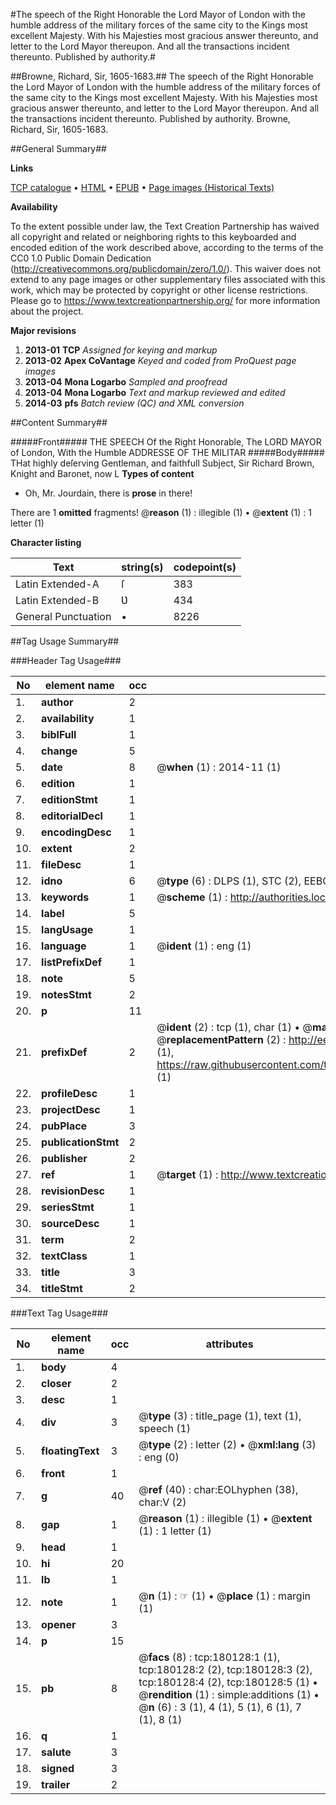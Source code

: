 #The speech of the Right Honorable the Lord Mayor of London with the humble address of the military forces of the same city to the Kings most excellent Majesty. With his Majesties most gracious answer thereunto, and letter to the Lord Mayor thereupon. And all the transactions incident thereunto. Published by authority.#

##Browne, Richard, Sir, 1605-1683.##
The speech of the Right Honorable the Lord Mayor of London with the humble address of the military forces of the same city to the Kings most excellent Majesty. With his Majesties most gracious answer thereunto, and letter to the Lord Mayor thereupon. And all the transactions incident thereunto. Published by authority.
Browne, Richard, Sir, 1605-1683.

##General Summary##

**Links**

[TCP catalogue](http://www.ota.ox.ac.uk/tcp/)  • 
[HTML](http://tei.it.ox.ac.uk/tcp/Texts-HTML/free/B01/B01812.html)  • 
[EPUB](http://tei.it.ox.ac.uk/tcp/Texts-EPUB/free/B01/B01812.epub) • 
[Page images (Historical Texts)](https://historicaltexts.jisc.ac.uk/eebo-53981466e)

**Availability**

To the extent possible under law, the Text Creation Partnership has waived all copyright and related or neighboring rights to this keyboarded and encoded edition of the work described above, according to the terms of the CC0 1.0 Public Domain Dedication (http://creativecommons.org/publicdomain/zero/1.0/). This waiver does not extend to any page images or other supplementary files associated with this work, which may be protected by copyright or other license restrictions. Please go to https://www.textcreationpartnership.org/ for more information about the project.

**Major revisions**

1. __2013-01__ __TCP__ *Assigned for keying and markup*
1. __2013-02__ __Apex CoVantage__ *Keyed and coded from ProQuest page images*
1. __2013-04__ __Mona Logarbo__ *Sampled and proofread*
1. __2013-04__ __Mona Logarbo__ *Text and markup reviewed and edited*
1. __2014-03__ __pfs__ *Batch review (QC) and XML conversion*

##Content Summary##

#####Front#####
THE SPEECH Of the Right Honorable, The LORD MAYOR of London, With the Humble ADDRESSE OF THE MILITAR
#####Body#####
THat highly deſerving Gentleman, and faithfull Subject, Sir Richard Brown, Knight and Baronet, now L
**Types of content**

  * Oh, Mr. Jourdain, there is **prose** in there!

There are 1 **omitted** fragments! 
 @__reason__ (1) : illegible (1)  •  @__extent__ (1) : 1 letter (1)

**Character listing**


|Text|string(s)|codepoint(s)|
|---|---|---|
|Latin Extended-A|ſ|383|
|Latin Extended-B|Ʋ|434|
|General Punctuation|•|8226|

##Tag Usage Summary##

###Header Tag Usage###

|No|element name|occ|attributes|
|---|---|---|---|
|1.|__author__|2||
|2.|__availability__|1||
|3.|__biblFull__|1||
|4.|__change__|5||
|5.|__date__|8| @__when__ (1) : 2014-11 (1)|
|6.|__edition__|1||
|7.|__editionStmt__|1||
|8.|__editorialDecl__|1||
|9.|__encodingDesc__|1||
|10.|__extent__|2||
|11.|__fileDesc__|1||
|12.|__idno__|6| @__type__ (6) : DLPS (1), STC (2), EEBO-CITATION (1), OCLC (1), VID (1)|
|13.|__keywords__|1| @__scheme__ (1) : http://authorities.loc.gov/ (1)|
|14.|__label__|5||
|15.|__langUsage__|1||
|16.|__language__|1| @__ident__ (1) : eng (1)|
|17.|__listPrefixDef__|1||
|18.|__note__|5||
|19.|__notesStmt__|2||
|20.|__p__|11||
|21.|__prefixDef__|2| @__ident__ (2) : tcp (1), char (1)  •  @__matchPattern__ (2) : ([0-9\-]+):([0-9IVX]+) (1), (.+) (1)  •  @__replacementPattern__ (2) : http://eebo.chadwyck.com/downloadtiff?vid=$1&page=$2 (1), https://raw.githubusercontent.com/textcreationpartnership/Texts/master/tcpchars.xml#$1 (1)|
|22.|__profileDesc__|1||
|23.|__projectDesc__|1||
|24.|__pubPlace__|3||
|25.|__publicationStmt__|2||
|26.|__publisher__|2||
|27.|__ref__|1| @__target__ (1) : http://www.textcreationpartnership.org/docs/. (1)|
|28.|__revisionDesc__|1||
|29.|__seriesStmt__|1||
|30.|__sourceDesc__|1||
|31.|__term__|2||
|32.|__textClass__|1||
|33.|__title__|3||
|34.|__titleStmt__|2||


###Text Tag Usage###

|No|element name|occ|attributes|
|---|---|---|---|
|1.|__body__|4||
|2.|__closer__|2||
|3.|__desc__|1||
|4.|__div__|3| @__type__ (3) : title_page (1), text (1), speech (1)|
|5.|__floatingText__|3| @__type__ (2) : letter (2)  •  @__xml:lang__ (3) : eng (0)|
|6.|__front__|1||
|7.|__g__|40| @__ref__ (40) : char:EOLhyphen (38), char:V (2)|
|8.|__gap__|1| @__reason__ (1) : illegible (1)  •  @__extent__ (1) : 1 letter (1)|
|9.|__head__|1||
|10.|__hi__|20||
|11.|__lb__|1||
|12.|__note__|1| @__n__ (1) : ☞ (1)  •  @__place__ (1) : margin (1)|
|13.|__opener__|3||
|14.|__p__|15||
|15.|__pb__|8| @__facs__ (8) : tcp:180128:1 (1), tcp:180128:2 (2), tcp:180128:3 (2), tcp:180128:4 (2), tcp:180128:5 (1)  •  @__rendition__ (1) : simple:additions (1)  •  @__n__ (6) : 3 (1), 4 (1), 5 (1), 6 (1), 7 (1), 8 (1)|
|16.|__q__|1||
|17.|__salute__|3||
|18.|__signed__|3||
|19.|__trailer__|2||
